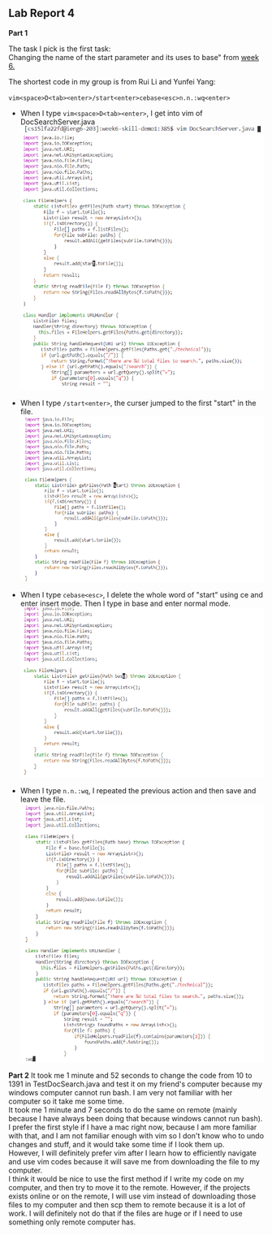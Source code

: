 ## Lab Report 4
**Part 1**

The task I pick is the first task:<br/>
Changing the name of the start parameter and its uses to base"
from [ week 6.](https://ucsd-cse15l-f22.github.io/week/week6) <br/>

The shortest code in my group is from Rui Li and Yunfei Yang: <br/>

`vim<space>D<tab><enter>/start<enter>cebase<esc>n.n.:wq<enter>`<br/>
* When I type `vim<space>D<tab><enter>`, I get into vim of DocSearchServer.java
![](lab-4-screenshots/vim%20D.png)
![](lab-4-screenshots/vim%20D%20tab%20enter.png)

* When I type `/start<enter>`, the curser jumped to the first "start" in the file.
![](lab-4-screenshots/start%20enter.png)
* When I type `cebase<esc>`, I delete the whole word of "start" using ce and enter insert mode. Then I type in base and enter normal mode.
![](lab-4-screenshots/cebase%20esc.png)
* When I type `n.n.:wq`, I repeated the previous action and then save and leave the file.
![](lab-4-screenshots/wq.png)

**Part 2**
It took me 1 minute and 52 seconds to change the code from 10 to 1391 in TestDocSearch.java and test it on my friend's computer because my windows computer cannot run bash. I am very not familiar with her computer so it take me some time. <br/>
It took me 1 minute and 7 seconds to do the same on remote (mainly because I have always been doing that because windows cannot run bash).  <br/>
I prefer the first style if I have a mac right now, because I am more familiar with that, and I am not familiar enough with vim so I don't know who to undo changes and stuff, and it would take some time if I look them up.<br/>
However, I will definitely prefer vim after I learn how to efficiently navigate and use vim codes because it will save me from downloading the file to my computer. <br/>
I think it would be nice to use the first method if I write my code on my computer, and then try to move it to the remote. However, if the projects exists online or on the remote, I will use vim instead of downloading those files to my computer and then scp them to remote because it is a lot of work. I will definitely not do that if the files are huge or if I need to use something only remote computer has.
